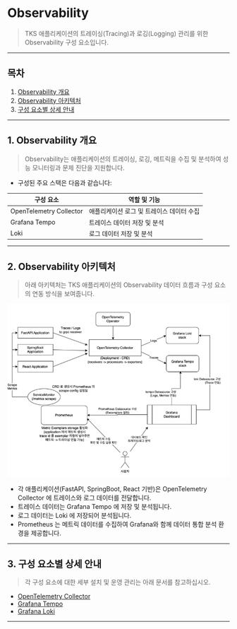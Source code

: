 # Observability

> TKS 애플리케이션의 트레이싱(Tracing)과 로깅(Logging) 관리를 위한 Observability 구성 요소입니다.

---

## 목차

1. [Observability 개요](#1-observability-개요)
2. [Observability 아키텍처](#2-observability-아키텍처)
3. [구성 요소별 상세 안내](#3-구성-요소별-상세-안내)

---

## 1. Observability 개요

> Observability는 애플리케이션의 트레이싱, 로깅, 메트릭을 수집 및 분석하여 성능 모니터링과 문제 진단을 지원합니다.

- 구성된 주요 스택은 다음과 같습니다:

| 구성 요소                 | 역할 및 기능                          |
|------------------------|-----------------------------------|
| OpenTelemetry Collector | 애플리케이션 로그 및 트레이스 데이터 수집 |
| Grafana Tempo          | 트레이스 데이터 저장 및 분석             |
| Loki                   | 로그 데이터 저장 및 분석                |

---

## 2. Observability 아키텍처

> 아래 아키텍처는 TKS 애플리케이션의 Observability 데이터 흐름과 구성 요소의 연동 방식을 보여줍니다.

![](./img/observability.png)

- 각 애플리케이션(FastAPI, SpringBoot, React 기반)은 OpenTelemetry Collector 에 트레이스와 로그 데이터를 전달합니다.
- 트레이스 데이터는 Grafana Tempo 에 저장 및 분석됩니다.
- 로그 데이터는 Loki 에 저장되어 분석됩니다.
- Prometheus 는 메트릭 데이터를 수집하여 Grafana와 함께 데이터 통합 분석 환경을 제공합니다.

---

## 3. 구성 요소별 상세 안내

> 각 구성 요소에 대한 세부 설치 및 운영 관리는 아래 문서를 참고하십시오.

- [OpenTelemetry Collector](opentelemetry_collector.md)
- [Grafana Tempo](tempo.md)
- [Grafana Loki](loki.md)

---

